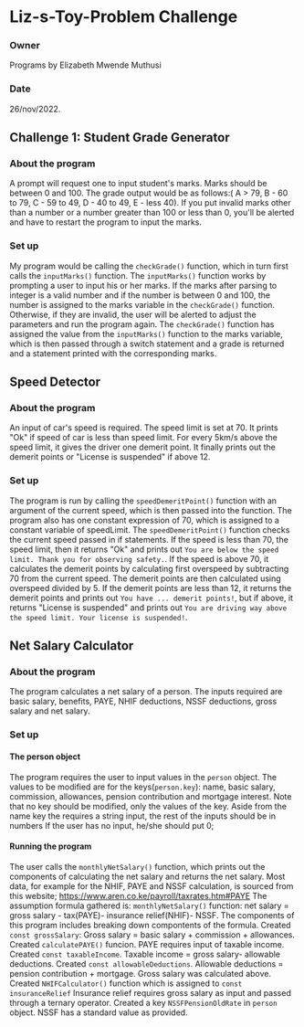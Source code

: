 # Liz-s-Toy-Problem Challenge
### Owner
Programs by Elizabeth Mwende Muthusi
### Date
26/nov/2022.

## Challenge 1: Student Grade Generator

### About the program
A prompt will request one to input student's marks.
Marks should be between 0 and 100.
The grade output would be as follows:(  A > 79, B - 60 to 79, C -  59 to 49, D - 40 to 49, E - less 40).
If you put invalid marks other than a number or a number greater than 100 or less than 0, you'll be alerted and have to restart the program to input the marks.

### Set up
My program would be calling the `checkGrade()` function, which in turn first calls the `inputMarks()` function.
The `inputMarks()` function works by prompting a user to input his or her marks. If the marks after parsing to integer is a valid number and if the number is between 0 and 100, the number is assigned to the marks variable in the `checkGrade()` function. Otherwise, if they are invalid, the user will be alerted to adjust the parameters and run the program again.
The `checkGrade()` function has assigned the value from the `inputMarks()` function to the marks variable, which is then passed through a switch statement and a grade is returned and a statement printed with the corresponding marks.

## Speed Detector

### About the program
An input of car's speed is required.
The speed limit is set at 70.
It prints "Ok" if speed of car is less than speed limit.
For every 5km/s above the speed limit, it gives the driver one demerit point.
It finally prints out the demerit points or "License is suspended" if above 12.

### Set up
The program is run by calling the `speedDemeritPoint()` function with an argument of the current speed, which is then passed into the function.
The program also has one constant expression of 70, which is assigned to a constant variable of speedLimit.
The `speedDemeritPoint()` function checks the current speed passed in if statements.
If the speed is less than 70, the speed limit, then it returns "Ok" and prints out `You are below the speed limit. Thank you for observing safety.`.
If the speed is above 70, it calculates the demerit points by calculating first overspeed by subtracting 70 from the current speed. The demerit points are then calculated using overspeed divided by 5.
If the demerit points are less than 12, it returns the demerit points and prints out `You have ... demerit points!`, but if above, it returns "License is suspended" and prints out `You are driving way above the speed limit. Your license is suspended!`.

## Net Salary Calculator

### About the program
The program calculates a net salary of a person.
The inputs required are basic salary, benefits, PAYE, NHIF deductions, NSSF deductions, gross salary and net salary.

### Set up

#### The person object
The program requires the user to input values in the `person` object.
The values to be modified are for the keys(`person.key`): name, basic salary, commission, allowances, pension contribution and mortgage interest.
Note that no key should be modified, only the values of the key.
Aside from the name key the requires a string input, the rest of the inputs should be in numbers
If the user has no input, he/she should put 0;

#### Running the program
The user calls the `monthlyNetSalary()` function, which prints out the components of calculating the net salary and returns the net salary.
Most data, for example for the NHIF, PAYE and NSSF calculation, is sourced from this website; https://www.aren.co.ke/payroll/taxrates.htm#PAYE
The assumption formula gathered is:
`monthlyNetSalary()` function:
    net salary = gross salary - tax(PAYE)- insurance relief(NHIF)- NSSF.
The components of this program includes breaking down compontents of the formula.
Created `const grossSalary`:
    Gross salary = basic salary + commission + allowances.
Created `calculatePAYE()` funcion.
PAYE requires input of taxable income. 
    Created `const taxableIncome`.
    Taxable income = gross salary- allowable deductions.
        Created `const allowableDeductions`.
        Allowable deductions = pension contribution + mortgage.
        Gross salary was calculated above.
Created `NHIFCalculator()` function which is assigned to `const insuranceRelief`
Insurance relief requires gross salary as input and passed through a ternary operator.
Created a key `NSSFPensionOldRate` in `person` object.
NSSF has a standard value as provided.



